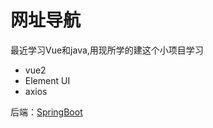 # 网址导航
最近学习Vue和java,用现所学的建这个小项目学习

* vue2
* Element UI
* axios

后端：[SpringBoot](https://github.com/quange-cc/SpringBoot-WebsiteNavigation)
